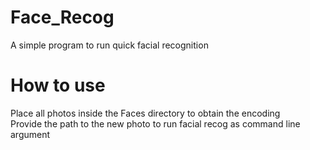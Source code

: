 # Face_Recog
A simple program to run quick facial recognition

# How to use
Place all photos inside the Faces directory to obtain the encoding    
Provide the path to the new photo to run facial recog as command line argument

